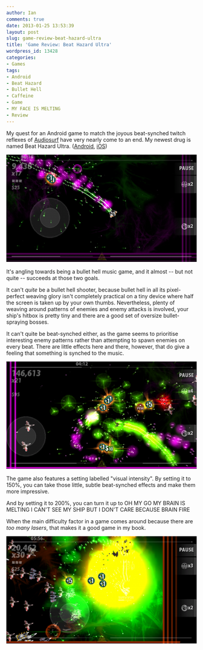 ```yaml
---
author: Ian
comments: true
date: 2013-01-25 13:53:39
layout: post
slug: game-review-beat-hazard-ultra
title: 'Game Review: Beat Hazard Ultra'
wordpress_id: 13428
categories:
- Games
tags:
- Android
- Beat Hazard
- Bullet Hell
- Caffeine
- Game
- MY FACE IS MELTING
- Review
---
```


My quest for an Android game to match the joyous beat-synched twitch reflexes of [Audiosurf](http://www.audio-surf.com/) have very nearly come to an end. My newest drug is named Beat Hazard Ultra. ([Android](https://play.google.com/store/apps/details?id=com.coldbeamgames.beathazardultragooglefull), [iOS](https://itunes.apple.com/us/app/beat-hazard-ultra/id475336263?mt=8))

[![](/img/blog/2013/01/Screenshot_2013-01-25-13-48-24-600x337.png)](/blog/2013/01/Screenshot_2013-01-25-13-48-24.png)

It's angling towards being a bullet hell music game, and it almost -- but not quite -- succeeds at those two goals.

It can't _quite_ be a bullet hell shooter, because bullet hell in all its pixel-perfect weaving glory isn't completely practical on a tiny device where half the screen is taken up by your own thumbs. Nevertheless, plenty of weaving around patterns of enemies and enemy attacks is involved, your ship's hitbox is pretty tiny and there are a good set of oversize bullet-spraying bosses.

It can't quite be beat-synched either, as the game seems to prioritise interesting enemy patterns rather than attempting to spawn enemies on every beat. There are little effects here and there, however, that do give a feeling that something is synched to the music.

[![](/img/blog/2013/01/Screenshot_2013-01-25-13-50-29-600x337.png)](/blog/2013/01/Screenshot_2013-01-25-13-50-29.png)

The game also features a setting labelled "visual intensity". By setting it to 150%, you can take those little, subtle beat-synched effects and make them more impressive.

And by setting it to 200%, you can turn it up to OH MY GO MY BRAIN IS MELTING I CAN'T SEE MY SHIP BUT I DON'T CARE BECAUSE BRAIN FIRE

When the main difficulty factor in a game comes around because there are _too many lasers_, that makes it a good game in my book.

[![](/img/blog/2013/01/Screenshot_2013-01-25-13-48-46-600x337.png)](/blog/2013/01/Screenshot_2013-01-25-13-48-46.png)
